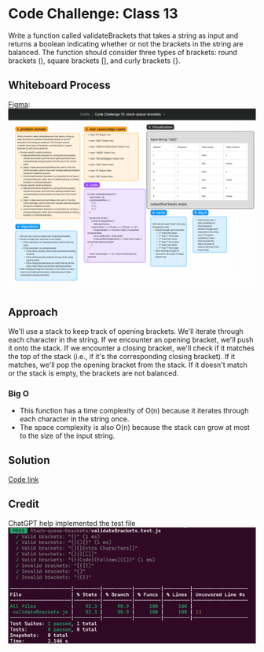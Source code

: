 # Code Challenge: Class 13
Write a function called validateBrackets that takes a string as input and returns a boolean indicating whether or not the brackets in the string are balanced. The function should consider three types of brackets: round brackets (), square brackets [], and curly brackets {}.

## Whiteboard Process
[Figma](https://www.figma.com/board/hv55aPL26wghomVworbyqw/Code-Challenge-13%3A-stack-queue-brackets?node-id=10902-56&t=OReIC3lAjdna8RWr-0): ![alt text](image.png)


## Approach
 We'll use a stack to keep track of opening brackets. We'll iterate through each character in the string. If we encounter an opening bracket, we'll push it onto the stack. If we encounter a closing bracket, we'll check if it matches the top of the stack (i.e., if it's the corresponding closing bracket). If it matches, we'll pop the opening bracket from the stack. If it doesn't match or the stack is empty, the brackets are not balanced.

### Big O
- This function has a time complexity of O(n) because it iterates through each character in the string once.
- The space complexity is also O(n) because the stack can grow at most to the size of the input string.

## Solution
[Code link](./validateBrackets.js)

## Credit
ChatGPT help implemented the test file
![alt text](image-1.png)
